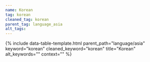 ```yaml
---
name: Korean
tag: korean
cleaned_tag: korean
parent_tag: language_asia
alt_tags: 
---
```


{% include data-table-template.html 
  parent_path="language/asia" 
  keyword="korean" 
  cleaned_keyword="korean" 
  title="Korean"
  alt_keywords=""
  context=""
%}

